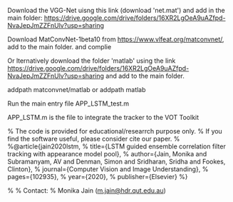Download the VGG-Net uisng this link (download 'net.mat') and add in the main folder: https://drive.google.com/drive/folders/16XR2LgOeA9uAZfpd-NvaJepJmZZFnUlv?usp=sharing

Download MatConvNet-1beta10 from https://www.vlfeat.org/matconvnet/, add to the main folder. and complie

Or lternatively download the folder 'matlab' using the link https://drive.google.com/drive/folders/16XR2LgOeA9uAZfpd-NvaJepJmZZFnUlv?usp=sharing and add to the main folder.

addpath matconvnet/matlab or addpath matlab

Run the main entry file APP_LSTM_test.m

APP_LSTM.m is the file to integrate the tracker to the VOT Toolkit


%   The code is provided for educational/researrch purpose only.
%   If you find the software useful, please consider cite our paper.
%
%@article{jain2020lstm,
%  title={LSTM guided ensemble correlation filter tracking with appearance model pool},
%  author={Jain, Monika and Subramanyam, AV and Denman, Simon and Sridharan, Sridha and Fookes, Clinton},
%  journal={Computer Vision and Image Understanding},
%  pages={102935},
%  year={2020},
%  publisher={Elsevier}
%}

%
% Contact:
%   Monika Jain (m.jain@hdr.qut.edu.au)
